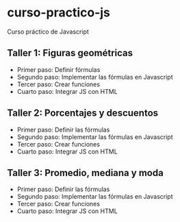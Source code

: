# curso-practico-js
Curso práctico de Javascript


## Taller 1: Figuras geométricas

- Primer paso: Definir fórmulas
- Segundo paso: Implementar las fórmulas en Javascript
- Tercer paso: Crear funciones
- Cuarto paso: Integrar JS con HTML

## Taller 2: Porcentajes y descuentos

- Primer paso: Definir las fórmulas
- Segundo paso: Implementar las fórmulas en Javascript
- Tercer paso: Crear funciones
- Cuarto paso: Integrar JS con HTML

## Taller 3: Promedio, mediana y moda

- Primer paso: Definir las fórmulas
- Segundo paso: Implementar las fórmulas en Javascript
- Tercer paso: Crear funciones
- Cuarto paso: Integrar JS con HTML